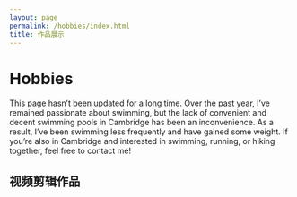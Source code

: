 ```yaml
---
layout: page
permalink: /hobbies/index.html
title: 作品展示
---
```


# Hobbies

This page hasn’t been updated for a long time. Over the past year, I’ve remained passionate about swimming, but the lack of convenient and decent swimming pools in Cambridge has been an inconvenience. As a result, I’ve been swimming less frequently and have gained some weight. If you’re also in Cambridge and interested in swimming, running, or hiking together, feel free to contact me!

## 视频剪辑作品
<!-- 
<video width="320" height="240" controls>
  <source src="movie.mp4" type="video/mp4">
  Your browser does not support the video tag.
</video> -->
<!-- <br>测试 -->
